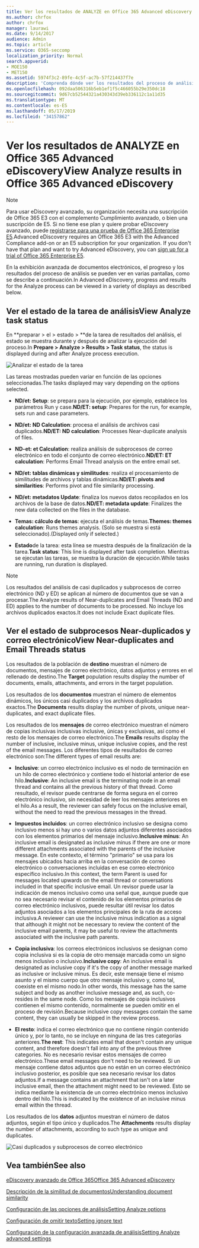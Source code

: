 ```yaml
---
title: Ver los resultados de ANALYZE en Office 365 Advanced eDiscovery
ms.author: chrfox
author: chrfox
manager: laurawi
ms.date: 9/14/2017
audience: Admin
ms.topic: article
ms.service: O365-seccomp
localization_priority: Normal
search.appverid:
- MOE150
- MET150
ms.assetid: 5974f3c2-89fe-4c5f-ac7b-57f214437f7e
description: 'Comprenda dónde ver los resultados del proceso de análisis en la exhibición avanzada de documentos electrónicos de Office 365, incluidas las definiciones de las opciones de tarea mostradas.  '
ms.openlocfilehash: 092daa506316b5eb1ef1f5c466055b29e350dc18
ms.sourcegitcommit: 9d67cb52544321a430343d39eb336112c1a11d35
ms.translationtype: MT
ms.contentlocale: es-ES
ms.lasthandoff: 05/17/2019
ms.locfileid: "34157862"
---
```

# <a name="view-analyze-results-in-office-365-advanced-ediscovery"></a><span data-ttu-id="c6c72-103">Ver los resultados de ANALYZE en Office 365 Advanced eDiscovery</span><span class="sxs-lookup"><span data-stu-id="c6c72-103">View Analyze results in Office 365 Advanced eDiscovery</span></span>

> [!NOTE]
> <span data-ttu-id="c6c72-p101">Para usar eDiscovery avanzado, su organización necesita una suscripción de Office 365 E3 con el complemento Cumplimiento avanzado, o bien una suscripción de E5. Si no tiene ese plan y quiere probar eDiscovery avanzado, puede [registrarse para una prueba de Office 365 Enterprise E5](https://go.microsoft.com/fwlink/p/?LinkID=698279).</span><span class="sxs-lookup"><span data-stu-id="c6c72-p101">Advanced eDiscovery requires an Office 365 E3 with the Advanced Compliance add-on or an E5 subscription for your organization. If you don't have that plan and want to try Advanced eDiscovery, you can [sign up for a trial of Office 365 Enterprise E5](https://go.microsoft.com/fwlink/p/?LinkID=698279).</span></span> 
  
<span data-ttu-id="c6c72-106">En la exhibición avanzada de documentos electrónicos, el progreso y los resultados del proceso de análisis se pueden ver en varias pantallas, como se describe a continuación.</span><span class="sxs-lookup"><span data-stu-id="c6c72-106">In Advanced eDiscovery, progress and results for the Analyze process can be viewed in a variety of displays as described below.</span></span>
  
## <a name="view-analyze-task-status"></a><span data-ttu-id="c6c72-107">Ver el estado de la tarea de análisis</span><span class="sxs-lookup"><span data-stu-id="c6c72-107">View Analyze task status</span></span>

<span data-ttu-id="c6c72-108">En \*\*preparar \> el \> estado \> \*\*de la tarea de resultados del análisis, el estado se muestra durante y después de analizar la ejecución del proceso.</span><span class="sxs-lookup"><span data-stu-id="c6c72-108">In **Prepare \> Analyze \> Results \> Task status**, the status is displayed during and after Analyze process execution.</span></span> 
  
![Analizar el estado de la tarea](media/d0372978-ce08-4f4e-a1fc-aa918ae44364.png)
  
<span data-ttu-id="c6c72-110">Las tareas mostradas pueden variar en función de las opciones seleccionadas.</span><span class="sxs-lookup"><span data-stu-id="c6c72-110">The tasks displayed may vary depending on the options selected.</span></span> 
  
- <span data-ttu-id="c6c72-111">**ND/et: Setup**: se prepara para la ejecución, por ejemplo, establece los parámetros Run y case.</span><span class="sxs-lookup"><span data-stu-id="c6c72-111">**ND/ET: setup**: Prepares for the run, for example, sets run and case parameters.</span></span>
    
- <span data-ttu-id="c6c72-112">**ND/et: ND Calculation**: procesa el análisis de archivos casi duplicados.</span><span class="sxs-lookup"><span data-stu-id="c6c72-112">**ND/ET: ND calculation**: Processes Near-duplicate analysis of files.</span></span>
    
- <span data-ttu-id="c6c72-113">**ND-et: et Calculation**: realiza análisis de subprocesos de correo electrónico en todo el conjunto de correo electrónico.</span><span class="sxs-lookup"><span data-stu-id="c6c72-113">**ND/ET: ET calculation**: Performs Email Thread analysis on the entire email set.</span></span>
    
- <span data-ttu-id="c6c72-114">**ND/et: tablas dinámicas y similitudes**: realiza el procesamiento de similitudes de archivos y tablas dinámicas.</span><span class="sxs-lookup"><span data-stu-id="c6c72-114">**ND/ET: pivots and similarities**: Performs pivot and file similarity processing.</span></span>
    
- <span data-ttu-id="c6c72-115">**ND/et: metadatos Update**: finaliza los nuevos datos recopilados en los archivos de la base de datos.</span><span class="sxs-lookup"><span data-stu-id="c6c72-115">**ND/ET: metadata update**: Finalizes the new data collected on the files in the database.</span></span>
    
- <span data-ttu-id="c6c72-116">**Temas: cálculo de temas**: ejecuta el análisis de temas.</span><span class="sxs-lookup"><span data-stu-id="c6c72-116">**Themes: themes calculation**: Runs themes analysis.</span></span> <span data-ttu-id="c6c72-117">(Solo se muestra si está seleccionado).</span><span class="sxs-lookup"><span data-stu-id="c6c72-117">(Displayed only if selected.)</span></span>
    
- <span data-ttu-id="c6c72-118">**Estado**de la tarea: esta línea se muestra después de la finalización de la tarea.</span><span class="sxs-lookup"><span data-stu-id="c6c72-118">**Task status**: This line is displayed after task completion.</span></span> <span data-ttu-id="c6c72-119">Mientras se ejecutan las tareas, se muestra la duración de ejecución.</span><span class="sxs-lookup"><span data-stu-id="c6c72-119">While tasks are running, run duration is displayed.</span></span>
    
> [!NOTE]
> <span data-ttu-id="c6c72-120">Los resultados del análisis de casi duplicados y subprocesos de correo electrónico (ND y ED) se aplican al número de documentos que se van a procesar.</span><span class="sxs-lookup"><span data-stu-id="c6c72-120">The Analyze results of Near-duplicates and Email Threads (ND and ED) applies to the number of documents to be processed.</span></span> <span data-ttu-id="c6c72-121">No incluye los archivos duplicados exactos.</span><span class="sxs-lookup"><span data-stu-id="c6c72-121">It does not include Exact duplicate files.</span></span> 
  
## <a name="view-near-duplicates-and-email-threads-status"></a><span data-ttu-id="c6c72-122">Ver el estado de subprocesos Near-duplicados y correo electrónico</span><span class="sxs-lookup"><span data-stu-id="c6c72-122">View Near-duplicates and Email Threads status</span></span>

<span data-ttu-id="c6c72-123">Los resultados de la población de **destino** muestran el número de documentos, mensajes de correo electrónico, datos adjuntos y errores en el rellenado de destino.</span><span class="sxs-lookup"><span data-stu-id="c6c72-123">The **Target** population results display the number of documents, emails, attachments, and errors in the target population.</span></span> 
  
<span data-ttu-id="c6c72-124">Los resultados de los **documentos** muestran el número de elementos dinámicos, los únicos casi duplicados y los archivos duplicados exactos.</span><span class="sxs-lookup"><span data-stu-id="c6c72-124">The **Documents** results display the number of pivots, unique near-duplicates, and exact duplicate files.</span></span> 
  
<span data-ttu-id="c6c72-125">Los resultados de los **mensajes** de correo electrónico muestran el número de copias inclusivas inclusivas inclusive, únicas y exclusivas, así como el resto de los mensajes de correo electrónico.</span><span class="sxs-lookup"><span data-stu-id="c6c72-125">The **Emails** results display the number of inclusive, inclusive minus, unique inclusive copies, and the rest of the email messages.</span></span> <span data-ttu-id="c6c72-126">Los diferentes tipos de resultados de correo electrónico son:</span><span class="sxs-lookup"><span data-stu-id="c6c72-126">The different types of email results are:</span></span> 
  
- <span data-ttu-id="c6c72-127">**Inclusive**: un correo electrónico inclusivo es el nodo de terminación en un hilo de correo electrónico y contiene todo el historial anterior de ese hilo.</span><span class="sxs-lookup"><span data-stu-id="c6c72-127">**Inclusive**: An inclusive email is the terminating node in an email thread and contains all the previous history of that thread.</span></span> <span data-ttu-id="c6c72-128">Como resultado, el revisor puede centrarse de forma segura en el correo electrónico inclusivo, sin necesidad de leer los mensajes anteriores en el hilo.</span><span class="sxs-lookup"><span data-stu-id="c6c72-128">As a result, the reviewer can safely focus on the inclusive email, without the need to read the previous messages in the thread.</span></span> 
    
- <span data-ttu-id="c6c72-129">**Impuestos incluidos**: un correo electrónico inclusivo se designa como inclusivo menos si hay uno o varios datos adjuntos diferentes asociados con los elementos primarios del mensaje inclusivo.</span><span class="sxs-lookup"><span data-stu-id="c6c72-129">**Inclusive minus**: An inclusive email is designated as inclusive minus if there are one or more different attachments associated with the parents of the inclusive message.</span></span> <span data-ttu-id="c6c72-130">En este contexto, el término "primario" se usa para los mensajes ubicados hacia arriba en la conversación de correo electrónico o conversaciones incluidas en ese correo electrónico específico inclusivo.</span><span class="sxs-lookup"><span data-stu-id="c6c72-130">In this context, the term Parent is used for messages located upwards on the email thread or conversations included in that specific inclusive email.</span></span> <span data-ttu-id="c6c72-131">Un revisor puede usar la indicación de menos inclusivo como una señal que, aunque puede que no sea necesario revisar el contenido de los elementos primarios de correo electrónico inclusivos, puede resultar útil revisar los datos adjuntos asociados a los elementos principales de la ruta de acceso inclusiva.</span><span class="sxs-lookup"><span data-stu-id="c6c72-131">A reviewer can use the inclusive minus indication as a signal that although it might not be necessary to review the content of the inclusive email parents, it may be useful to review the attachments associated with the inclusive path parents.</span></span> 
    
- <span data-ttu-id="c6c72-132">**Copia inclusiva**: los correos electrónicos inclusivos se designan como copia inclusiva si es la copia de otro mensaje marcada como un signo menos inclusivo o inclusivo.</span><span class="sxs-lookup"><span data-stu-id="c6c72-132">**Inclusive copy**: An inclusive email is designated as inclusive copy if it's the copy of another message marked as inclusive or inclusive minus.</span></span> <span data-ttu-id="c6c72-133">Es decir, este mensaje tiene el mismo asunto y el mismo cuerpo que otro mensaje inclusivo y, como tal, coexiste en el mismo nodo.</span><span class="sxs-lookup"><span data-stu-id="c6c72-133">In other words, this message has the same subject and body as another inclusive message and, as such, co-resides in the same node.</span></span> <span data-ttu-id="c6c72-134">Como los mensajes de copia inclusivos contienen el mismo contenido, normalmente se pueden omitir en el proceso de revisión.</span><span class="sxs-lookup"><span data-stu-id="c6c72-134">Because inclusive copy messages contain the same content, they can usually be skipped in the review process.</span></span> 
    
- <span data-ttu-id="c6c72-135">**El resto**: indica el correo electrónico que no contiene ningún contenido único y, por lo tanto, no se incluye en ninguna de las tres categorías anteriores.</span><span class="sxs-lookup"><span data-stu-id="c6c72-135">**The rest**: This indicates email that doesn't contain any unique content, and therefore doesn't fall into any of the previous three categories.</span></span> <span data-ttu-id="c6c72-136">No es necesario revisar estos mensajes de correo electrónico.</span><span class="sxs-lookup"><span data-stu-id="c6c72-136">These email messages don't need to be reviewed.</span></span> <span data-ttu-id="c6c72-137">Si un mensaje contiene datos adjuntos que no están en un correo electrónico inclusivo posterior, es posible que sea necesario revisar los datos adjuntos.</span><span class="sxs-lookup"><span data-stu-id="c6c72-137">If a message contains an attachment that isn't on a later inclusive email, then the attachment might need to be reviewed.</span></span> <span data-ttu-id="c6c72-138">Esto se indica mediante la existencia de un correo electrónico menos inclusivo dentro del hilo.</span><span class="sxs-lookup"><span data-stu-id="c6c72-138">This is indicated by the existence of an inclusive minus email within the thread.</span></span>
    
<span data-ttu-id="c6c72-139">Los resultados de los **datos** adjuntos muestran el número de datos adjuntos, según el tipo único y duplicados.</span><span class="sxs-lookup"><span data-stu-id="c6c72-139">The **Attachments** results display the number of attachments, according to such type as unique and duplicates.</span></span> 
  
![Casi duplicados y subprocesos de correo electrónico](media/54491303-0ee3-4739-b42e-d1ee486842fd.png)
  
## <a name="see-also"></a><span data-ttu-id="c6c72-141">Vea también</span><span class="sxs-lookup"><span data-stu-id="c6c72-141">See also</span></span>

[<span data-ttu-id="c6c72-142">eDiscovery avanzado de Office 365</span><span class="sxs-lookup"><span data-stu-id="c6c72-142">Office 365 Advanced eDiscovery</span></span>](office-365-advanced-ediscovery.md)
  
[<span data-ttu-id="c6c72-143">Descripción de la similitud de documentos</span><span class="sxs-lookup"><span data-stu-id="c6c72-143">Understanding document similarity</span></span>](understand-document-similarity-in-advanced-ediscovery.md)
  
[<span data-ttu-id="c6c72-144">Configuración de las opciones de análisis</span><span class="sxs-lookup"><span data-stu-id="c6c72-144">Setting Analyze options</span></span>](set-analyze-options-in-advanced-ediscovery.md)
  
[<span data-ttu-id="c6c72-145">Configuración de omitir texto</span><span class="sxs-lookup"><span data-stu-id="c6c72-145">Setting ignore text</span></span>](set-ignore-text-in-advanced-ediscovery.md)
  
[<span data-ttu-id="c6c72-146">Configuración de la configuración avanzada de análisis</span><span class="sxs-lookup"><span data-stu-id="c6c72-146">Setting Analyze advanced settings</span></span>](view-analyze-results-in-advanced-ediscovery.md)

